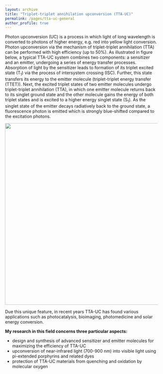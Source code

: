 ```yaml
---
layout: archive
title: "Triplet-triplet annihilation upconversion (TTA-UC)"
permalink: /pages/tta-uc-general
author_profile: true
---
```

Photon upconversion (UC) is a process in which light of long wavelength is converted to photons of higher energy, e.g. red into yellow light conversion. Photon upconversion via the mechanism of triplet-triplet annihilation (TTA) can be performed with high efficiency (up to 50%). As illustrated in figure below, a typical TTA-UC system combines two components: a sensitizer and an emitter, undergoing a series of energy transfer processes. Absorption of light by the sensitizer leads to formation of its triplet excited state (T<sub>1</sub>) via the process of intersystem crossing (ISC). Further, this state transfers its energy to the emitter molecule (triplet-triplet energy transfer (TTET)). Next, the excited triplet states of two emitter molecules undergo triplet-triplet annihilation (TTA), in which one emitter molecule returns back to its singlet ground state and the other molecule gains the energy of both triplet states and is excited to a higher energy singlet state (S<sub>1</sub>). As the singlet state of the emitter decays radiatively back to the ground state, a fluorescence photon is emitted which is strongly blue-shifted compared to the excitation photons.

<div style="text-align:center"><img src="https://mihafil.github.io/academic/images/tta-uc-general.jpg" style="width:600px;height:auto"></div>

Due this unique feature, in recent years TTA-UC has found various applications such as photocatalysis, bioimaging, photomedicine and solar energy conversion.

<strong>My research in this field concerns three particular aspects:</strong>

* design and synthesis of advanced sensitizer and emitter molecules for maximizing the efficiency of TTA-UC 
* upconversion of near-infrared light (700-900 nm) into visible light using pi-extended porphyrins and related dyes
* protection of TTA-UC materials from quenching and oxidation by molecular oxygen
